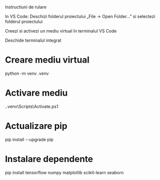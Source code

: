 Instructiuni de rulare

In VS Code:
Deschizi folderul proiectului
 „File → Open Folder…” si selectezi folderul proiectului
 
Creezi si activezi un mediu virtual în terminalul VS Code

Deschide terminalul integrat
	
# Creare mediu virtual
python -m venv .venv
# Activare mediu
.\.venv\Scripts\Activate.ps1

# Actualizare pip 
pip install --upgrade pip

# Instalare dependente
pip install tensorflow numpy matplotlib scikit-learn seaborn
